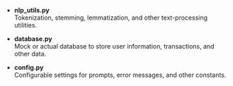 - **nlp_utils.py**  
  Tokenization, stemming, lemmatization, and other text-processing utilities.

- **database.py**  
  Mock or actual database to store user information, transactions, and other data.

- **config.py**  
  Configurable settings for prompts, error messages, and other constants.
